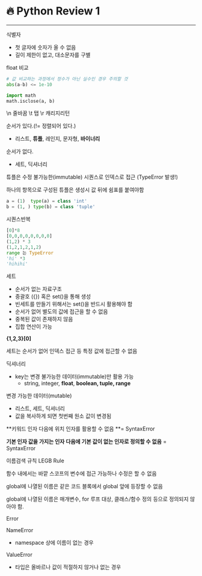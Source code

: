 # :fire: Python Review 1

---



식별자

- 첫 글자에 숫자가 올 수 없음
- 길이 제한이 없고, 대소문자를 구별



float 비교

```python
# 값 비교하는 과정에서 정수가 아닌 실수인 경우 주의할 것
abs(a-b) <= 1e-10

import math
math.isclose(a, b)
```



\n 줄바꿈 \t 탭 \r 캐리지리턴



순서가 있다.(!= 정렬되어 있다.)

- 리스트, **튜플**, 레인지, 문자형, **바이너리**

순서가 없다.

- 세트, 딕셔너리



튜플은 수정 불가능한(immutable) 시퀀스로 인덱스로 접근 (TypeError 발생!)

하나의 항목으로 구성된 튜플은 생성시 값 뒤에 쉼표를 붙여야함

```python
a = (1)  type(a) = class 'int'
b = (1, ) type(b) = class 'tuple'
```



시퀀스반복

```python
[0]*8 
[0,0,0,0,0,0,0,0]
(1,2) * 3
(1,2,1,2,1,2)
range 는 TypeError
'hi' *3
'hihihi'
```



세트

- 순서가 없는 자료구조
- 중괄호 ({}) 혹은 set()을 통해 생성
- 빈세트를 만들기 위해서는 set()을 반드시 활용해야 함
- 순서가 없어 별도의 값에 접근을 할 수 없음
- 중복된 값이 존재하지 않음
- 집합 연산이 가능



**{1,2,3}[0]**

세트는 순서가 없어 인덱스 접근 등 특정 값에 접근할 수 없음



딕셔너리

- key는 변경 불가능한 데이터(immutable)만 활용 가능
  - string, integer, **float**, **boolean, tuple, range** 



변경 가능한 데이터(mutable)

- 리스트, 세트, 딕셔너리
- 값을 복사하게 되면 첫번째 원소 값이 변경됨





**키워드 인자 다음에 위치 인자를 활용할 수 없음 **= SyntaxError

**기본 인자 값을 가지는 인자 다음에 기본 값이 없는 인자로 정의할 수 없음** = SyntaxError



이름검색 규칙 LEGB Rule

함수 내에서는 바깥 스코프의 변수에 접근 가능하나 수정은 할 수 없음



global에 나열된 이름은 같은 코드 블록에서 global 앞에 등장할 수 없음

global에 나열된 이름은 매개변수, for 루프 대상, 클래스/함수 정의 등으로 정의되지 않아야 함.





Error

NameError

- namespace 상에 이름이 없는 경우



ValueError

- 타입은 올바르나 값이 적절하지 않거나 없는 경우

